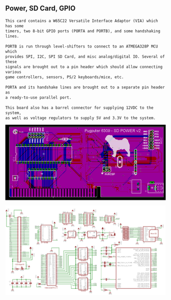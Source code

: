 ## Power, SD Card, GPIO
```
This card contains a W65C22 Versatile Interface Adaptor (VIA) which has some
timers, two 8-bit GPIO ports (PORTA and PORTB), and some handshaking lines.

PORTB is run through level-shifters to connect to an ATMEGA328P MCU which
provides SPI, I2C, SPI SD Card, and misc analog/digital IO. Several of these
signals are brought out to a pin header which should allow connecting various
game controllers, sensors, PS/2 keyboards/mice, etc.

PORTA and its handshake lines are brought out to a separate pin header as
a ready-to-use parallel port.

This board also has a barrel connector for supplying 12VDC to the system,
as well as voltage regulators to supply 5V and 3.3V to the system.
```
![layout](https://raw.githubusercontent.com/caiannello/Pugputer6309/main/Hardware/VIA_SD_PSUP/Layout.png)

![schematic](https://raw.githubusercontent.com/caiannello/Pugputer6309/main/Hardware/VIA_SD_PSUP/Schematic.png)
